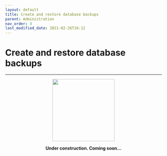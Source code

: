 ```yaml
---
layout: default
title: Create and restore database backups
parent: Administration
nav_order: 3
last_modified_date: 2021-02-26T16:12
---
```


# Create and restore database backups

---

<div style="display: flex; flex-direction: column; align-items: center;">
    <img src="{{site.baseurl}}/assets/images/under-construction.png" style="width: 200px;">
    <p style="font-weight: bold;">Under construction. Coming soon...</p>
</div>